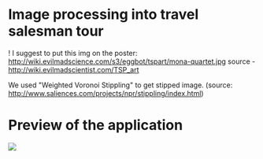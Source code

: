 # Image processing into travel salesman tour

! I suggest to put this img on the poster:
http://wiki.evilmadscience.com/s3/eggbot/tspart/mona-quartet.jpg
source - http://wiki.evilmadscientist.com/TSP_art


We used "Weighted Voronoi Stippling" to get stipped image.
(source: http://www.saliences.com/projects/npr/stippling/index.html)



# Preview of the application
![](http://clip2net.com/clip/m527982/5cff1-clip-122kb.png)
